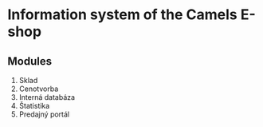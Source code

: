 # Information system of the Camels E-shop

## Modules

1) Sklad
2) Cenotvorba
3) Interná databáza
4) Štatistika
5) Predajný portál
